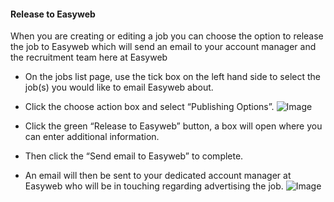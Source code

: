 #### Release to Easyweb

  
​​When you are creating or editing a job you can choose the option to release the job to Easyweb which will send an email to your account manager and the recruitment team here at Easyweb  
  

- On the jobs list page, use the tick box on the left hand side to select the job(s) you would like to email Easyweb about.
- Click the choose action box and select “Publishing Options”.
![Image](https://s3.amazonaws.com/tw-desk/i/122167/attachment-inline/98318.20150430144522170.98318.201504301445221705CFFO)  
  

- Click the green “Release to Easyweb” button, a box will open where you can enter additional information.
- Then click the “Send email to Easyweb” to complete.
- An email will then be sent to your dedicated account manager at Easyweb who will be in touching regarding advertising the job.
![Image](https://s3.amazonaws.com/tw-desk/i/122167/attachment-inline/98318.20150430144830958.98318.20150430144830958xLF8U)